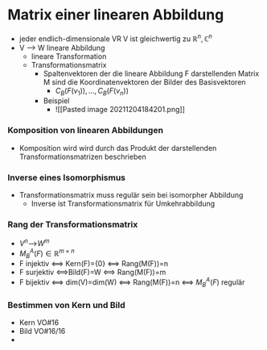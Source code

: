 # Matrix einer linearen Abbildung
+ jeder endlich-dimensionale VR V ist gleichwertig zu $ℝ^n,ℂ^n$
+ V --> W lineare Abbildung
	+ lineare Transformation
	+ Transformationsmatrix
		+ Spaltenvektoren der die lineare Abbildung F darstellenden Matrix M sind die Koordinatenvektoren der Bilder des Basisvektoren
			+ $C_B(F(v_1)),...,C_B(F(v_n))$
		+ Beispiel
			+ ![[Pasted image 20211204184201.png]]

### Komposition von linearen Abbildungen
+ Komposition wird wird durch das Produkt der darstellenden Transformationsmatrizen beschrieben

### Inverse eines Isomorphismus
+ Transformationsmatrix muss regulär sein bei isomorpher Abbildung
	+ Inverse ist Transformationsmatrix für Umkehrabbildung 

### Rang der Transformationsmatrix
+ $V^n$-->$W^m$
+ $M_B^A(F)∈ℝ^{m×n}$
+ F injektiv <==> Kern(F)={0} <==> Rang(M(F))=n
+ F surjektiv <==>Bild(F)=W <==> Rang(M(F))=m
+ F bijektiv <==> dim(V)=dim(W) <==> Rang(M(F))=n <==> $M_B^A(F)$ regulär

### Bestimmen von Kern und Bild
+ Kern VO#16
+ Bild VO#16/16
+ 
